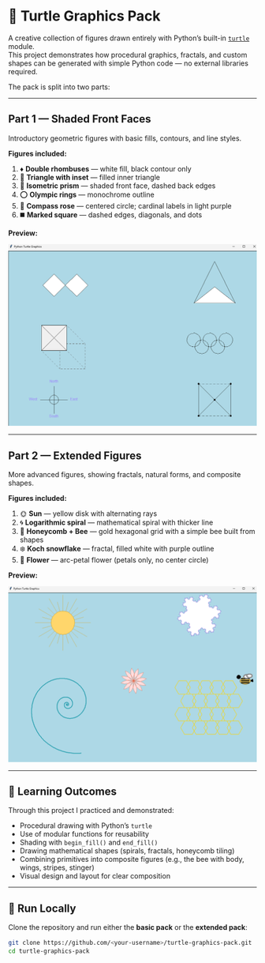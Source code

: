 # 🐢 Turtle Graphics Pack  

A creative collection of figures drawn entirely with Python’s built-in [`turtle`](https://docs.python.org/3/library/turtle.html) module.  
This project demonstrates how procedural graphics, fractals, and custom shapes can be generated with simple Python code — no external libraries required.  

The pack is split into two parts:  

---

## Part 1 — Shaded Front Faces  

Introductory geometric figures with basic fills, contours, and line styles.  

**Figures included:**  
1. ♦️ **Double rhombuses** — white fill, black contour only  
2. 🔺 **Triangle with inset** — filled inner triangle  
3. 📐 **Isometric prism** — shaded front face, dashed back edges  
4. ⭕ **Olympic rings** — monochrome outline  
5. 🧭 **Compass rose** — centered circle; cardinal labels in light purple  
6. ◼️ **Marked square** — dashed edges, diagonals, and dots  

**Preview:**  

![Preview](preview.png)  

---

## Part 2 — Extended Figures  

More advanced figures, showing fractals, natural forms, and composite shapes.  

**Figures included:**  
1. 🌞 **Sun** — yellow disk with alternating rays  
2. 🌀 **Logarithmic spiral** — mathematical spiral with thicker line  
3. 🐝 **Honeycomb + Bee** — gold hexagonal grid with a simple bee built from shapes  
4. ❄️ **Koch snowflake** — fractal, filled white with purple outline  
5. 🌸 **Flower** — arc-petal flower (petals only, no center circle)  

**Preview:**  

![Preview](preview2.png)  

---

## 🎯 Learning Outcomes  

Through this project I practiced and demonstrated:  
- Procedural drawing with Python’s `turtle`  
- Use of modular functions for reusability  
- Shading with `begin_fill()` and `end_fill()`  
- Drawing mathematical shapes (spirals, fractals, honeycomb tiling)  
- Combining primitives into composite figures (e.g., the bee with body, wings, stripes, stinger)  
- Visual design and layout for clear composition  

---

## 🚀 Run Locally  

Clone the repository and run either the **basic pack** or the **extended pack**:  

```bash
git clone https://github.com/<your-username>/turtle-graphics-pack.git
cd turtle-graphics-pack

